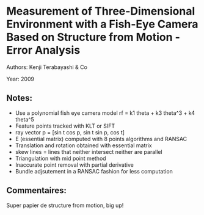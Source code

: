# Measurement of Three-Dimensional Environment with a Fish-Eye Camera Based on Structure from Motion - Error Analysis

Authors: Kenji Terabayashi & Co

Year: 2009

Notes:
---
* Use a polynomial fish eye camera model rf = k1 theta + k3 theta^3 + k4 theta^5
* Feature points tracked with KLT or SIFT
* ray vector p = [sin t cos p, sin t sin p, cos t]
* E (essential matrix) computed with 8 points algorithms and RANSAC
* Translation and rotation obtained with essential matrix
* skew lines = lines that neither intersect neither are parallel
* Triangulation with mid point method
* Inaccurate point removal with partial derivative
* Bundle adjsutement in a RANSAC fashion for less computation

Commentaires:
---
Super papier de structure from motion, big up!

